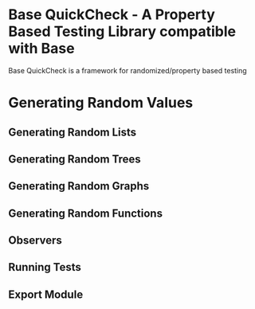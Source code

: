 # Base QuickCheck - A Property Based Testing Library compatible with Base

Base QuickCheck is a framework for randomized/property based testing

# Generating Random Values

## Generating Random Lists

## Generating Random Trees

## Generating Random Graphs

## Generating Random Functions

## Observers

## Running Tests

## Export Module

